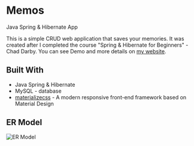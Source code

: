 # Memos
Java Spring &amp; Hibernate App

This is a simple CRUD web application that saves your memories. It was created after I completed the course "Spring & Hibernate for Beginners" - Chad Darby. 
You can see Demo and more details on [my website](https://matija-srnec.com/memos/).

## Built With

* Java Spring & Hibernate
* MySQL - database
* [materializecss](https://materializecss.com/) - A modern responsive front-end framework based on Material Design

## ER Model
![ER Model](https://matija-srnec.com/memos/images/database-model.png)
